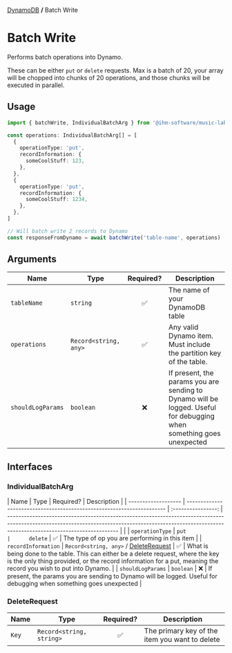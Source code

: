 [DynamoDB](./README.md#wrappers) **/** Batch Write

# Batch Write

Performs batch operations into Dynamo.

These can be either `put` or `delete` requests. Max is a batch of 20, your array will be chopped into chunks of 20 operations, and those chunks will be executed in parallel.

## Usage

```ts
import { batchWrite, IndividualBatchArg } from '@ihm-software/music-lab.common-aws-actions'

const operations: IndividualBatchArg[] = [
  {
    operationType: 'put',
    recordInformation: {
      someCoolStuff: 123,
    },
  },
  {
    operationType: 'put',
    recordInformation: {
      someCoolStuff: 1234,
    },
  },
]

// Will batch write 2 records to Dynamo
const responseFromDynamo = await batchWrite('table-name', operations)
```

## Arguments

| Name              | Type                  |     Required?      | Description                                                                                                          |
| ----------------- | --------------------- | :----------------: | -------------------------------------------------------------------------------------------------------------------- |
| `tableName`       | `string`              | :white_check_mark: | The name of your DynamoDB table                                                                                      |
| `operations`      | `Record<string, any>` | :white_check_mark: | Any valid Dynamo item. Must include the partition key of the table.                                                  |
| `shouldLogParams` | `boolean`             |        :x:         | If present, the params you are sending to Dynamo will be logged. Useful for debugging when something goes unexpected |

## Interfaces

### IndividualBatchArg

| Name                | Type                                                                   |     Required?      | Description                                                                                                                                                                                          |
| ------------------- | ---------------------------------------------------------------------- | :----------------: | ---------------------------------------------------------------------------------------------------------------------------------------------------------------------------------------------------- |  |
| `operationType`     | `put                                                    |      delete` | :white_check_mark: | The type of op you are performing in this item                                                                                                                                                       |
| `recordInformation` | `Record<string, any>` / [DeleteRequest](#deleterequest)                | :white_check_mark: | What is being done to the table. This can either be a delete request, where the key is the only thing provided, or the record information for a put, meaning the record you wish to put into Dynamo. |
| `shouldLogParams`   | `boolean`                                                              |        :x:         | If present, the params you are sending to Dynamo will be logged. Useful for debugging when something goes unexpected                                                                                 |

### DeleteRequest

| Name  | Type                     |     Required?      | Description                                    |
| ----- | ------------------------ | :----------------: | ---------------------------------------------- |
| `Key` | `Record<string, string>` | :white_check_mark: | The primary key of the item you want to delete |
